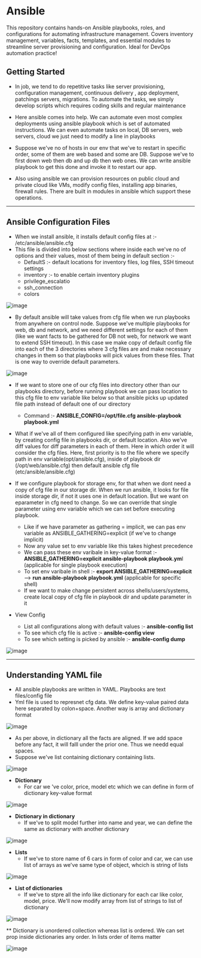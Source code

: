 # Ansible
This repository contains hands-on Ansible playbooks, roles, and configurations for automating infrastructure management. Covers inventory management, variables, facts, templates, and essential modules to streamline server provisioning and configuration. Ideal for DevOps automation practice!

Getting Started
-
- In job, we tend to do repetitive tasks like server provisioning, configuration management, continuous delivery , app deployment, patchings servers, migrations. To automate the tasks, we simply develop scripts which requires coding skills and regular maintenance
- Here ansible comes into help. We can automate even most complex deployments using ansible playbook which is set of automated instructions. We can even automate tasks on local, DB servers, web servers, cloud we just need to modify a line in playbooks

- Suppose we've no of hosts in our env that we've to restart in specific order, some of them are web based and some are DB. Suppose we've to first down web then db and up db then web ones. We can write ansible playbook to get this done and invoke it to restart our app.
- Also using ansible we can provision resources on public cloud and private cloud like VMs, modify config files, installing app binaries, firewall rules. There are built in modules in ansible which support these operations.

------------------------------------------------------------------------------------------------------------------------------------------------------------------------------------------------------------------------------------

Ansible Configuration Files
-
- When we install ansible, it installs default config files at :- /etc/ansible/ansible.cfg
- This file is divided into below sections where inside each we've no of options and their values, most of them being in default section :-
  - DefaultS :- default locations for inventory files, log files, SSH timeout settings
  - inventory :- to enable certain inventory plugins
  - privilege_escalatio
  - ssh_connection
  - colors
 
![image](https://github.com/user-attachments/assets/4ffd42e9-32e1-4e39-953a-657e0b92b6da)

- By default ansible will take values from cfg file when we run playbooks from anywhere on control node. Suppose we've multiple playbooks for web, db and network, and we need different settings for each of them (like we want facts to be gathered for DB not web, for network we want to extend SSH timeout). In this case we make copy of default config file into each of the 3 directories where 3 cfg files are and make necessary changes in them so that playbooks will pick values from these files. That is one way to override default parameters.

![image](https://github.com/user-attachments/assets/d63d759c-8cdd-44a1-b23f-59308a02dfa5)

- If we want to store one of our cfg files into directory other than our playbooks directory, before running playbook we can pass location to this cfg file to env variable like below so that ansible picks up updated file path instead of default one of our directory
  - Command :- **ANSIBLE_CONFIG=/opt/file.cfg ansible-playbook playbook.yml**
 
- What if we've all of them configured like specifying path in env variable, by creating config file in playbooks dir, or default location. Also we've diff values for diff parameters in each of them. Here in  which order it will consider the cfg files. Here, first priority is to the file where we specify path in env variable(opt/ansible.cfg), inside of playbook dir (/opt/web/ansible.cfg) then default ansible cfg file (etc/ansible/ansible.cfg)

- If we configure playbook for storage env, for that when we dont need a copy of cfg file in our storage dir. When we run ansible, it looks for file inside storage dir, if not it uses one in default location. But we want on eparameter in cfg need to change. So we can override that single parameter using env variable which we can set before executing playbook.
  - Like if we have parameter as       gathering = implicit, we can pas env variable as ANSIBLE_GATHERING=explicit   (if we've to change implicit)
  - Now any value set to env variable like this takes highest precedence
  - We can pass these env varibale in key-value format :-   **ANSIBLE_GATHERING=explicit ansible-playbook playbook.ym**l    (applicable for single playbook execution)
  - To set env varibale in shell :- **export ANSIBLE_GATHERING=explicit** --> **run ansible-playbook playbook.yml**         (applicable for specific shell)
  - If we want to make change persistent across shells/users/systems, create local copy of cfg file in playbook dir and update parameter in it
 
- View Config
  -  List all configurations along with default values :- **ansible-config list** 
  - To see which cfg file is active :- **ansible-config view**
  - To see which setting is picked by ansible :- **ansible-config dump**
 
![image](https://github.com/user-attachments/assets/ccef1b74-81d0-4b29-8615-cbd1da56c057)

------------------------------------------------------------------------------------------------------------------------------------------------------------------------------------------------------------------------------------

Understanding YAML file
-
- All ansible playbooks are written in YAML. Playbooks are text files/config file
- Yml file is used to represnet cfg data. We define key-value paired data here separated by colon+space. Another way is array and dictionary format

![image](https://github.com/user-attachments/assets/bfeb4147-4035-4f57-a2cf-203b6a7e3a7a)

- As per above, in dictionary all the facts are aligned. If we add space before any fact, it will falll under the prior one. Thus we needd equal spaces.
- Suppose we've list containing dictionary containing lists.

![image](https://github.com/user-attachments/assets/b480e7f4-52be-453e-9d99-ca4e00ae0870)

- **Dictionary**
  - For car we 've color, price, model etc which we can define in form of dictionary key-value format

![image](https://github.com/user-attachments/assets/25957311-5ace-4c39-b05a-f2735edfcb4f)

- **Dictionary in dictionary**
  - If we've to split model further into name and year, we can define the same as dictionary with another dictionary
 
![image](https://github.com/user-attachments/assets/72bb951b-9764-49c7-8f95-d07a6c4734b2)

- **Lists**
  - If we've to store name of 6 cars in form of color and car, we can use list of arrays as we've same type of object, whcich is string of lists

![image](https://github.com/user-attachments/assets/b402afde-2e33-4e6f-b093-550d17725a41)

- **List of dictionaries**
  - If we've to stpre all the info like dictionary for each car like color, model, price. We'll now modify array from list of strings to list of dictionary 

![image](https://github.com/user-attachments/assets/29515712-96ae-4229-b7fa-5b9835532ab3)


** Dictionary is unordered collection whereas list is ordered. We can set prop inside dictionaries any order. In lists order of items matter

![image](https://github.com/user-attachments/assets/a36b08c5-8d7b-4739-84c9-8a3de6b7ad04)
